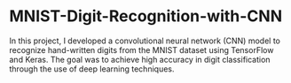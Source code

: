 # MNIST-Digit-Recognition-with-CNN
In this project, I developed a convolutional neural network (CNN) model to recognize hand-written digits from the MNIST dataset using TensorFlow and Keras. The goal was to achieve high accuracy in digit classification through the use of deep learning techniques.
